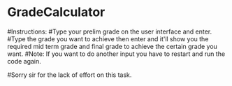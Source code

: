 # GradeCalculator
#Instructions:
#Type your prelim grade on the user interface and enter.
#Type the grade you want to achieve then enter and it'll show you the required mid term grade and final grade to achieve the certain grade you want.
#Note: If you want to do another input you have to restart and run the code again.

#Sorry sir for the lack of effort on this task.
